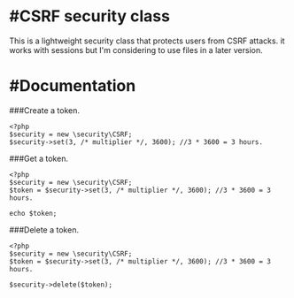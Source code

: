 #CSRF security class
============

This is a lightweight security class that protects users from CSRF attacks. it works with sessions but I'm considering to use files in a later version.

#Documentation
============

###Create a token.
```
<?php
$security = new \security\CSRF;
$security->set(3, /* multiplier */, 3600); //3 * 3600 = 3 hours.
```

###Get a token.
```
<?php
$security = new \security\CSRF;
$token = $security->set(3, /* multiplier */, 3600); //3 * 3600 = 3 hours.

echo $token;
```

###Delete a token.
```
<?php
$security = new \security\CSRF;
$token = $security->set(3, /* multiplier */, 3600); //3 * 3600 = 3 hours.

$security->delete($token);
```